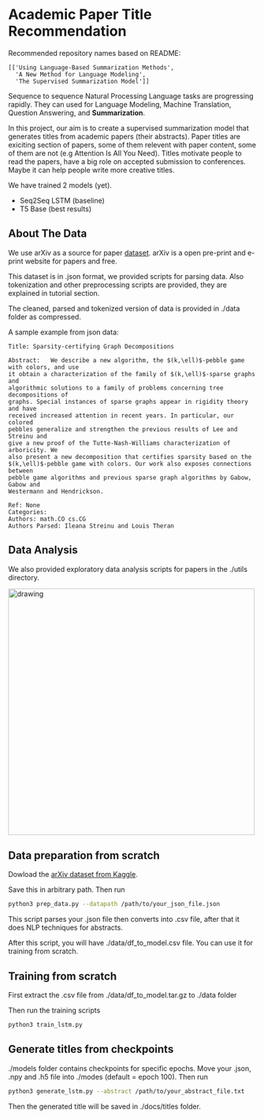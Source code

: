 # Academic Paper Title Recommendation

Recommended repository names based on README:

    [['Using Language-Based Summarization Methods',
      'A New Method for Language Modeling',
      'The Supervised Summarization Model']]

Sequence to sequence Natural Processing Language tasks are progressing rapidly. They can used for Language Modeling, Machine Translation, Question Answering, and **Summarization**.

In this project, our aim is to create a supervised summarization model that generates titles from academic papers (their abstracts). Paper titles are exiciting section of papers, some of them relevent with paper content, some of them are not (e.g Attention Is All You Need). Titles motivate people to read the papers, have a big role on accepted submission to conferences. Maybe it can help people write more creative titles.

We have trained 2 models (yet).

- Seq2Seq LSTM (baseline)
- T5 Base (best results)

## About The Data

We use arXiv as a source for paper [dataset](https://www.kaggle.com/Cornell-University/arxiv). arXiv is a open pre-print and e-print website for papers and free.

This dataset is in .json format, we provided scripts for parsing data. Also tokenization and other preprocessing scripts are provided, they are explained in tutorial section.

The cleaned, parsed and tokenized version of data is provided in ./data folder as compressed.

A sample example from json data:

    Title: Sparsity-certifying Graph Decompositions 

    Abstract:   We describe a new algorithm, the $(k,\ell)$-pebble game with colors, and use
    it obtain a characterization of the family of $(k,\ell)$-sparse graphs and
    algorithmic solutions to a family of problems concerning tree decompositions of
    graphs. Special instances of sparse graphs appear in rigidity theory and have
    received increased attention in recent years. In particular, our colored
    pebbles generalize and strengthen the previous results of Lee and Streinu and
    give a new proof of the Tutte-Nash-Williams characterization of arboricity. We
    also present a new decomposition that certifies sparsity based on the
    $(k,\ell)$-pebble game with colors. Our work also exposes connections between
    pebble game algorithms and previous sparse graph algorithms by Gabow, Gabow and
    Westermann and Hendrickson.

    Ref: None 
    Categories: 
    Authors: math.CO cs.CG
    Authors Parsed: Ileana Streinu and Louis Theran

## Data Analysis

We also provided exploratory data analysis scripts for papers in the ./utils directory.

<img src="../docs/img/stats1.png" alt="drawing" width="500"/>


## Data preparation from scratch

Dowload the [arXiv dataset from Kaggle](https://www.kaggle.com/Cornell-University/arxiv).

Save this in arbitrary path. Then run

```bash
python3 prep_data.py --datapath /path/to/your_json_file.json
```

This script parses your .json file then converts into .csv file, after that it does NLP techniques for abstracts.

After this script, you will have ./data/df_to_model.csv file. You can use it for training from scratch. 

## Training from scratch

First extract the .csv file from ./data/df_to_model.tar.gz to ./data folder

Then run the training scripts

```bash
python3 train_lstm.py
```

## Generate titles from checkpoints

./models folder contains checkpoints for specific epochs. Move your .json, .npy and .h5 file into ./modes (default = epoch 100). Then run

```bash
python3 generate_lstm.py --abstract /path/to/your_abstract_file.txt
```

Then the generated title will be saved in ./docs/titles folder.
